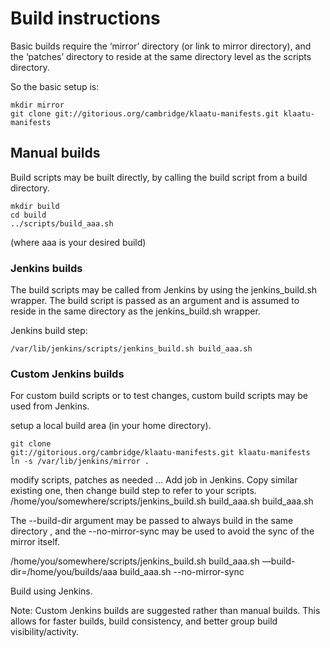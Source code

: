 Build instructions
==================

Basic builds require the ‘mirror’ directory (or link to mirror
directory), and the ‘patches’ directory to reside at the same directory
level as the scripts directory.

So the basic setup is:

    mkdir mirror
    git clone git://gitorious.org/cambridge/klaatu-manifests.git klaatu-manifests

Manual builds
-------------

Build scripts may be built directly, by calling the build script from a
build directory.

    mkdir build
    cd build
    ../scripts/build_aaa.sh

(where aaa is your desired build)

### Jenkins builds

The build scripts may be called from Jenkins by using the
jenkins\_build.sh wrapper. The build script is passed as an argument and
is assumed to reside in the same directory as the jenkins\_build.sh
wrapper.

Jenkins build step:

    /var/lib/jenkins/scripts/jenkins_build.sh build_aaa.sh

### Custom Jenkins builds

For custom build scripts or to test changes, custom build scripts may be
used from Jenkins.

setup a local build area (in your home directory).

    git clone
    git://gitorious.org/cambridge/klaatu-manifests.git klaatu-manifests
    ln -s /var/lib/jenkins/mirror .

modify scripts, patches as needed …
Add job in Jenkins. Copy similar existing one, then change build
step to refer to your scripts.
    /home/you/somewhere/scripts/jenkins\_build.sh
    build\_aaa.sh build\_aaa.sh

The --build-dir argument may be passed to always build in the same
directory , and the --no-mirror-sync may be used to avoid the sync of
the mirror itself.
    
   /home/you/somewhere/scripts/jenkins\_build.sh
    build\_aaa.sh —build-dir=/home/you/builds/aaa build\_aaa.sh
    --no-mirror-sync

Build using Jenkins.

Note: Custom Jenkins builds are suggested rather than manual builds.
This allows for faster builds, build consistency, and better group build
visibility/activity.
